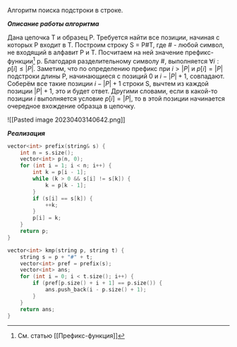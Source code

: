 Алгоритм поиска подстроки в строке. 

***Описание работы алгоритма***

Дана цепочка T и образец P. Требуется найти все позиции, начиная с которых P входит в T.
Построим строку S = P#T, где # - любой символ, не входящий в алфавит P и T. Посчитаем на ней значение префикс-функции[^1] p. Благодаря разделительному символу #, выполняется $\forall i:p[i] \le |P|$. Заметим, что по определению префикс при $i > |P|$ и $p[i] = |P|$ подстроки длины P, начинающиеся с позиций 0 и $i - |P| + 1$, совпадают. Соберём все такие позиции $i - |P| + 1$ строки S, вычтем из каждой позиции $|P| + 1$, это и будет ответ. Другими словами, если в какой-то позиции $i$ выполняется условие $p[i] = |P|$, то в этой позиции начинается очередное вхождение образца в цепочку. 

![[Pasted image 20230403140642.png]]

***Реализация***

```C
vector<int> prefix(string& s) {
	int n = s.size();
	vector<int> p(n, 0);
	for (int i = 1; i < n; i++) {
		int k = p[i - 1];
		while (k > 0 && s[i] != s[k]) {
			k = p[k - 1];
		}
		if (s[i] == s[k]) {
			++k;
		}
		p[i] = k;
	}
	return p;
}

vector<int> kmp(string p, string t) {
	string s = p + "#" + t;
	vector<int> pref = prefix(s);
	vector<int> ans;
	for (int i = 0; i < t.size(); i++) {
		if (pref[p.size() + i + 1] == p.size()) {
			ans.push_back(i - p.size() + 1);
		}
	}
	return ans;
}
```

[^1]: См. статью [[Префикс-функция]]